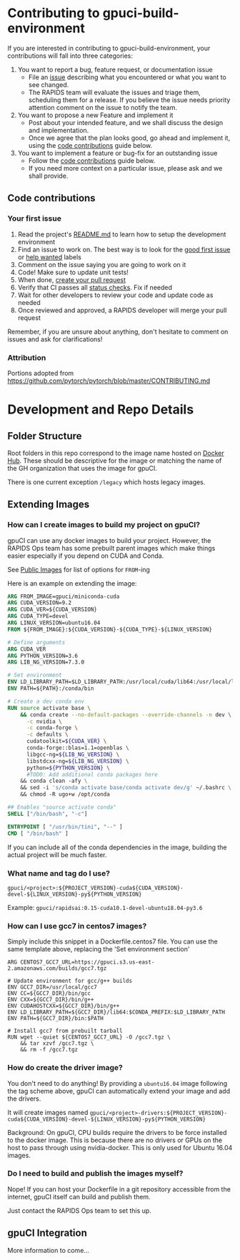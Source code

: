 # Contributing to gpuci-build-environment

If you are interested in contributing to gpuci-build-environment, your contributions will fall
into three categories:
1. You want to report a bug, feature request, or documentation issue
    - File an [issue](https://github.com/rapidsai/gpuci-build-environment/issues/new)
    describing what you encountered or what you want to see changed.
    - The RAPIDS team will evaluate the issues and triage them, scheduling
    them for a release. If you believe the issue needs priority attention
    comment on the issue to notify the team.
2. You want to propose a new Feature and implement it
    - Post about your intended feature, and we shall discuss the design and
    implementation.
    - Once we agree that the plan looks good, go ahead and implement it, using
    the [code contributions](#code-contributions) guide below.
3. You want to implement a feature or bug-fix for an outstanding issue
    - Follow the [code contributions](#code-contributions) guide below.
    - If you need more context on a particular issue, please ask and we shall
    provide.

## Code contributions

### Your first issue

1. Read the project's [README.md](https://github.com/rapidsai/gpuci-build-environment/blob/master/README.md)
    to learn how to setup the development environment
2. Find an issue to work on. The best way is to look for the [good first issue](https://github.com/rapidsai/gpuci-build-environment/issues?q=is%3Aissue+is%3Aopen+label%3A%22good+first+issue%22)
    or [help wanted](https://github.com/rapidsai/gpuci-build-environment/issues?q=is%3Aissue+is%3Aopen+label%3A%22help+wanted%22) labels
3. Comment on the issue saying you are going to work on it
4. Code! Make sure to update unit tests!
5. When done, [create your pull request](https://github.com/rapidsai/gpuci-build-environment/compare)
6. Verify that CI passes all [status checks](https://help.github.com/articles/about-status-checks/). Fix if needed
7. Wait for other developers to review your code and update code as needed
8. Once reviewed and approved, a RAPIDS developer will merge your pull request

Remember, if you are unsure about anything, don't hesitate to comment on issues
and ask for clarifications!

### Attribution
Portions adopted from https://github.com/pytorch/pytorch/blob/master/CONTRIBUTING.md

# Development and Repo Details

## Folder Structure

Root folders in this repo correspond to the image name hosted on
[Docker Hub](https://hub.docker.com/u/gpuci). These should be descriptive for
the image or matching the name of the GH organization that uses the image for
gpuCI.

There is one current exception `/legacy` which hosts legacy images.

## Extending Images

### How can I create images to build my project on gpuCI?

gpuCI can use any docker images to build your project. However, the RAPIDS Ops team has some prebuilt parent images which make things easier especially if you depend on CUDA and Conda.

See [Public Images](README.md#public-images) for list of options for `FROM`-ing

Here is an example on extending the image:

```Dockerfile
ARG FROM_IMAGE=gpuci/miniconda-cuda
ARG CUDA_VERSION=9.2
ARG CUDA_VER=${CUDA_VERSION}
ARG CUDA_TYPE=devel
ARG LINUX_VERSION=ubuntu16.04
FROM ${FROM_IMAGE}:${CUDA_VERSION}-${CUDA_TYPE}-${LINUX_VERSION}

# Define arguments
ARG CUDA_VER
ARG PYTHON_VERSION=3.6
ARG LIB_NG_VERSION=7.3.0

# Set environment
ENV LD_LIBRARY_PATH=$LD_LIBRARY_PATH:/usr/local/cuda/lib64:/usr/local/lib
ENV PATH=${PATH}:/conda/bin

# Create a dev conda env
RUN source activate base \
    && conda create --no-default-packages --override-channels -n dev \
      -c nvidia \
      -c conda-forge \
      -c defaults \
      cudatoolkit=${CUDA_VER} \
      conda-forge::blas=1.1=openblas \
      libgcc-ng=${LIB_NG_VERSION} \
      libstdcxx-ng=${LIB_NG_VERSION} \
      python=${PYTHON_VERSION} \
      #TODO: Add additional conda packages here
    && conda clean -afy \
    && sed -i 's/conda activate base/conda activate dev/g' ~/.bashrc \
    && chmod -R ugo+w /opt/conda

## Enables "source activate conda"
SHELL ["/bin/bash", "-c"]

ENTRYPOINT [ "/usr/bin/tini", "--" ]
CMD [ "/bin/bash" ]
```

If you can include all of the conda dependencies in the image, building the actual project will be much faster.


### What name and tag do I use?

`gpuci/<project>:${PROJECT_VERSION}-cuda${CUDA_VERSION}-devel-${LINUX_VERSION}-py${PYTHON_VERSION}`

Example: `gpuci/rapidsai:0.15-cuda10.1-devel-ubuntu18.04-py3.6`


### How can I use gcc7 in centos7 images?

Simply include this snippet in a Dockerfile.centos7 file. You can use the same template above, replacing the 'Set environment section'

```
ARG CENTOS7_GCC7_URL=https://gpuci.s3.us-east-2.amazonaws.com/builds/gcc7.tgz

# Update environment for gcc/g++ builds
ENV GCC7_DIR=/usr/local/gcc7
ENV CC=${GCC7_DIR}/bin/gcc
ENV CXX=${GCC7_DIR}/bin/g++
ENV CUDAHOSTCXX=${GCC7_DIR}/bin/g++
ENV LD_LIBRARY_PATH=${GCC7_DIR}/lib64:$CONDA_PREFIX:$LD_LIBRARY_PATH
ENV PATH=${GCC7_DIR}/bin:$PATH

# Install gcc7 from prebuilt tarball
RUN wget --quiet ${CENTOS7_GCC7_URL} -O /gcc7.tgz \
    && tar xzvf /gcc7.tgz \
    && rm -f /gcc7.tgz
```


### How do create the driver image?

You don't need to do anything! By providing a `ubuntu16.04` image following the tag scheme above, gpuCI can automatically extend your image and add the drivers.

It will create images named `gpuci/<project>-drivers:${PROJECT_VERSION}-cuda${CUDA_VERSION}-devel-${LINUX_VERSION}-py${PYTHON_VERSION}`

Background: On gpuCI, CPU builds require the drivers to be force installed to the docker image. This is because there are no drivers or GPUs on the host to pass through using nvidia-docker. This is only used for Ubuntu 16.04 images.


### Do I need to build and publish the images myself?

Nope! If you can host your Dockerfile in a git repository accessible from the internet, gpuCI itself can build and publish them.

Just contact the RAPIDS Ops team to set this up.

## gpuCI Integration

More information to come...
